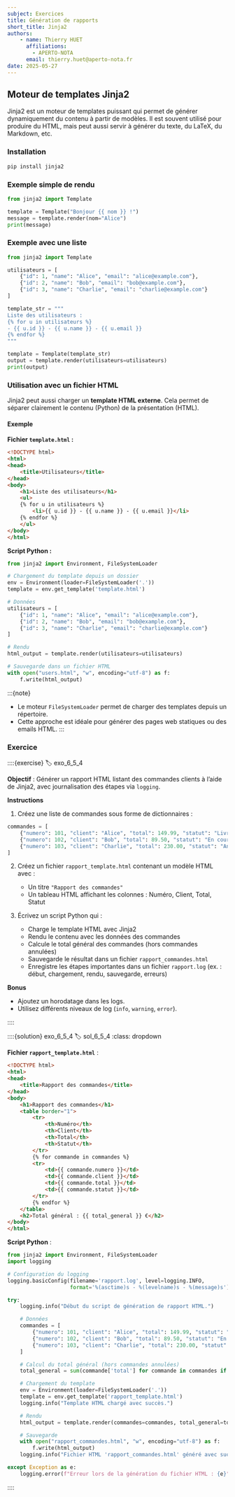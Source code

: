```yaml
---
subject: Exercices
title: Génération de rapports
short_title: Jinja2
authors: 
    - name: Thierry HUET
      affiliations: 
        - APERTO-NOTA
      email: thierry.huet@aperto-nota.fr
date: 2025-05-27
---
```


## Moteur de templates Jinja2

Jinja2 est un moteur de templates puissant qui permet de générer dynamiquement du contenu à partir de modèles. Il est souvent utilisé pour produire du HTML, mais peut aussi servir à générer du texte, du LaTeX, du Markdown, etc.

### Installation

```bash
pip install jinja2
```

### Exemple simple de rendu

```python
from jinja2 import Template

template = Template("Bonjour {{ nom }} !")
message = template.render(nom="Alice")
print(message)
```

### Exemple avec une liste

```python
from jinja2 import Template

utilisateurs = [
    {"id": 1, "name": "Alice", "email": "alice@example.com"},
    {"id": 2, "name": "Bob", "email": "bob@example.com"},
    {"id": 3, "name": "Charlie", "email": "charlie@example.com"}
]

template_str = """
Liste des utilisateurs :
{% for u in utilisateurs %}
- {{ u.id }} - {{ u.name }} - {{ u.email }}
{% endfor %}
"""

template = Template(template_str)
output = template.render(utilisateurs=utilisateurs)
print(output)
```
### Utilisation avec un fichier HTML

Jinja2 peut aussi charger un **template HTML externe**. Cela permet de séparer clairement le contenu (Python) de la présentation (HTML).

#### Exemple

**Fichier `template.html` :**

```html
<!DOCTYPE html>
<html>
<head>
    <title>Utilisateurs</title>
</head>
<body>
    <h1>Liste des utilisateurs</h1>
    <ul>
    {% for u in utilisateurs %}
        <li>{{ u.id }} - {{ u.name }} - {{ u.email }}</li>
    {% endfor %}
    </ul>
</body>
</html>
```

**Script Python :**

```python
from jinja2 import Environment, FileSystemLoader

# Chargement du template depuis un dossier
env = Environment(loader=FileSystemLoader('.'))
template = env.get_template('template.html')

# Données
utilisateurs = [
    {"id": 1, "name": "Alice", "email": "alice@example.com"},
    {"id": 2, "name": "Bob", "email": "bob@example.com"},
    {"id": 3, "name": "Charlie", "email": "charlie@example.com"}
]

# Rendu
html_output = template.render(utilisateurs=utilisateurs)

# Sauvegarde dans un fichier HTML
with open("users.html", "w", encoding="utf-8") as f:
    f.write(html_output)
```

:::{note}
- Le moteur `FileSystemLoader` permet de charger des templates depuis un répertoire.
- Cette approche est idéale pour générer des pages web statiques ou des emails HTML.
:::

### Exercice
::::{exercise}
:label: exo_6_5_4

**Objectif** : Générer un rapport HTML listant des commandes clients à l’aide de Jinja2, avec journalisation des étapes via `logging`.

**Instructions**

1. Créez une liste de commandes sous forme de dictionnaires :

```python
commandes = [
    {"numero": 101, "client": "Alice", "total": 149.99, "statut": "Livrée"},
    {"numero": 102, "client": "Bob", "total": 89.50, "statut": "En cours"},
    {"numero": 103, "client": "Charlie", "total": 230.00, "statut": "Annulée"}
]
```

2. Créez un fichier `rapport_template.html` contenant un modèle HTML avec :
   - Un titre `"Rapport des commandes"`
   - Un tableau HTML affichant les colonnes : Numéro, Client, Total, Statut

3. Écrivez un script Python qui :
   - Charge le template HTML avec Jinja2
   - Rendu le contenu avec les données des commandes
   - Calcule le total général des commandes (hors commandes annulées)
   - Sauvegarde le résultat dans un fichier `rapport_commandes.html`
   - Enregistre les étapes importantes dans un fichier `rapport.log` (ex. : début, chargement, rendu, sauvegarde, erreurs)

**Bonus**
- Ajoutez un horodatage dans les logs.
- Utilisez différents niveaux de log (`info`, `warning`, `error`).

::::

::::{solution} exo_6_5_4
:label: sol_6_5_4
:class: dropdown

**Fichier `rapport_template.html`** :

```html
<!DOCTYPE html>
<html>
<head>
    <title>Rapport des commandes</title>
</head>
<body>
    <h1>Rapport des commandes</h1>
    <table border="1">
        <tr>
            <th>Numéro</th>
            <th>Client</th>
            <th>Total</th>
            <th>Statut</th>
        </tr>
        {% for commande in commandes %}
        <tr>
            <td>{{ commande.numero }}</td>
            <td>{{ commande.client }}</td>
            <td>{{ commande.total }}</td>
            <td>{{ commande.statut }}</td>
        </tr>
        {% endfor %}
    </table>
    <h2>Total général : {{ total_general }} €</h2>
</body>
</html>
```

**Script Python** :

```python
from jinja2 import Environment, FileSystemLoader
import logging

# Configuration du logging
logging.basicConfig(filename='rapport.log', level=logging.INFO,
                    format='%(asctime)s - %(levelname)s - %(message)s')

try:
    logging.info("Début du script de génération de rapport HTML.")

    # Données
    commandes = [
        {"numero": 101, "client": "Alice", "total": 149.99, "statut": "Livrée"},
        {"numero": 102, "client": "Bob", "total": 89.50, "statut": "En cours"},
        {"numero": 103, "client": "Charlie", "total": 230.00, "statut": "Annulée"}
    ]

    # Calcul du total général (hors commandes annulées)
    total_general = sum(commande['total'] for commande in commandes if commande['statut'] != 'Annulée')

    # Chargement du template
    env = Environment(loader=FileSystemLoader('.'))
    template = env.get_template('rapport_template.html')
    logging.info("Template HTML chargé avec succès.")

    # Rendu
    html_output = template.render(commandes=commandes, total_general=total_general)

    # Sauvegarde
    with open("rapport_commandes.html", "w", encoding="utf-8") as f:
        f.write(html_output)
    logging.info("Fichier HTML 'rapport_commandes.html' généré avec succès.")

except Exception as e:
    logging.error(f"Erreur lors de la génération du fichier HTML : {e}")
```

::::
